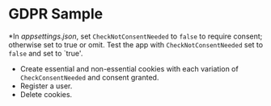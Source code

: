 # GDPR Sample

*In *appsettings.json*, set `CheckNotConsentNeeded` to `false` to require consent; otherwise set to true or omit. Test the app with `CheckNotConsentNeeded` set to `false` and set to `true'.
* Create essential and non-essential cookies with each variation of `CheckConsentNeeded` and consent granted.
* Register a user.
* Delete cookies.
